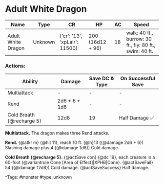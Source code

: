 # Adult White Dragon

| Name | Type | CR | HP | AC | Speed |
|------|------|----|----|----|-------|
| Adult White Dragon | Unknown | {'cr': '13', 'xpLair': 11500} | 200 (16d12 + 96) | 18 | walk: 40 ft., burrow: 30 ft., fly: 80 ft., swim: 40 ft. |

### Actions:

| Ability | Damage | Save DC & Type | On Successful Save |
|---------|--------|----------------|--------------------|
| Multiattack | - | - | - |
| Rend | 2d6 + 6 + 1d8 | - | - |
| Cold Breath {@recharge 5} | 12d8 | 19 | Half Damage ✅ |


**Multiattack.** The dragon makes three Rend attacks.

**Rend.** {@atkr m} {@hit 11}, reach 10 ft. {@h}13 ({@damage 2d6 + 6}) Slashing damage plus 4 ({@damage 1d8}) Cold damage.

**Cold Breath {@recharge 5}.** {@actSave con} {@dc 19}, each creature in a 60-foot {@variantrule Cone [Area of Effect]|XPHB|Cone}. {@actSaveFail} 54 ({@damage 12d8}) Cold damage. {@actSaveSuccess} Half damage.

^Tags: #monster #type_unknown